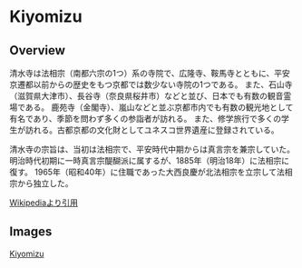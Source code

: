 # Kiyomizu

## Overview
清水寺は法相宗（南都六宗の1つ）系の寺院で、広隆寺、鞍馬寺とともに、平安京遷都以前からの歴史をもつ京都では数少ない寺院の1つである。
また、石山寺（滋賀県大津市）、長谷寺（奈良県桜井市）などと並び、日本でも有数の観音霊場である。
鹿苑寺（金閣寺）、嵐山などと並ぶ京都市内でも有数の観光地として有名であり、季節を問わず多くの参詣者が訪れる。
また、修学旅行で多くの学生が訪れる。古都京都の文化財としてユネスコ世界遺産に登録されている。

清水寺の宗旨は、当初は法相宗で、平安時代中期からは真言宗を兼宗していた。明治時代初期に一時真言宗醍醐派に属するが、1885年（明治18年）に法相宗に復す。
1965年（昭和40年）に住職であった大西良慶が北法相宗を立宗して法相宗から独立した。

[Wikipediaより引用](https://ja.wikipedia.org/wiki/%E6%B8%85%E6%B0%B4%E5%AF%BA)

## Images
[Kiyomizu](https://upload.wikimedia.org/wikipedia/commons/thumb/8/83/Kiyomizu-dera%2C_Kyoto%2C_November_2016_-01.jpg/360px-Kiyomizu-dera%2C_Kyoto%2C_November_2016_-01.jpg)
